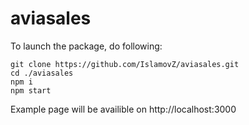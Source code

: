 # aviasales

To launch the package, do following:

```
git clone https://github.com/IslamovZ/aviasales.git
cd ./aviasales
npm i
npm start
```

Example page will be availible on http://localhost:3000